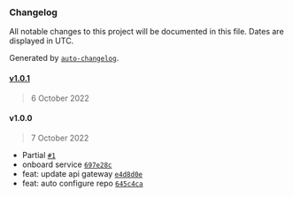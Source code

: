 ### Changelog

All notable changes to this project will be documented in this file. Dates are displayed in UTC.

Generated by [`auto-changelog`](https://github.com/CookPete/auto-changelog).

#### [v1.0.1](https://github.com/SimifiniiCTO/simfiny-api-gateway/compare/v1.0.0...v1.0.1)

> 6 October 2022

#### v1.0.0

> 7 October 2022

- Partial [`#1`](https://github.com/SimifiniiCTO/simfiny-api-gateway/pull/1)
- onboard service [`697e28c`](https://github.com/SimifiniiCTO/simfiny-api-gateway/commit/697e28ceabfd43950aaa1e4e106b0aebc677923a)
- feat: update api gateway [`e4d8d0e`](https://github.com/SimifiniiCTO/simfiny-api-gateway/commit/e4d8d0ea9e017b54e040d1ec938943b8346c9112)
- feat: auto configure repo [`645c4ca`](https://github.com/SimifiniiCTO/simfiny-api-gateway/commit/645c4ca30c47e188397efaea77e953c5d956c57e)
